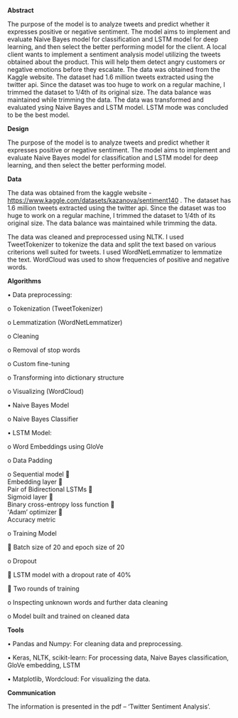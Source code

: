  
**Abstract**

The purpose of the model is to analyze tweets and predict whether it expresses positive or negative sentiment. The model aims to implement and evaluate Naive Bayes model for classification and LSTM model for deep learning, and then select the better performing model for the client. A local client wants to implement a sentiment analysis model utilizing the tweets obtained about the product. This will help them detect angry customers or negative emotions before they escalate. The data was obtained from the Kaggle website. The dataset had 1.6 million tweets extracted using the twitter api.  Since the dataset was too huge to work on a regular machine, I trimmed the dataset to 1/4th of its original size. The data balance was maintained while trimming the data. The data was transformed and evaluated ysing Naive Bayes and LSTM model. LSTM mode was concluded to be the best model.

**Design**

The purpose of the model is to analyze tweets and predict whether it expresses positive or negative sentiment. The model aims to implement and evaluate Naive Bayes model for classification and LSTM model for deep learning, and then select the better performing model.

**Data**

The data was obtained from the kaggle website - https://www.kaggle.com/datasets/kazanova/sentiment140 . The dataset has 1.6 million tweets extracted using the twitter api.  Since the dataset was too huge to work on a regular machine, I trimmed the dataset to 1/4th of its original size. The data balance was maintained while trimming the data.

The data was cleaned and preprocessed using NLTK. I used TweetTokenizer to tokenize the data and split the text based on various criterions well suited for tweets. I used WordNetLemmatizer to lemmatize the text. WordCloud was used to show frequencies of positive and negative words.

**Algorithms**

•	Data preprocessing:

o	Tokenization (TweetTokenizer)

o	Lemmatization (WordNetLemmatizer)

o	Cleaning

o	Removal of stop words

o	Custom fine-tuning

o	Transforming into dictionary structure

o	Visualizing (WordCloud) 


•	Naive Bayes Model

o	Naive Bayes Classifier


•	LSTM Model:

o	Word Embeddings using GloVe

o	Data Padding

o	Sequential model 
	
  Embedding layer 
	
  Pair of Bidirectional LSTMs
	
  Sigmoid layer
	
  Binary cross-entropy loss function
	
  ‘Adam’ optimizer
	
  Accuracy metric

  
o	Training Model

	Batch size of 20 and epoch size of 20

o	Dropout

	LSTM model with a dropout rate of 40%

	Two rounds of training 

o	Inspecting unknown words and further data cleaning

o	Model built and trained on cleaned data


**Tools**

•	Pandas and Numpy: For cleaning data and preprocessing.

•	Keras, NLTK, scikit-learn: For processing data, Naive Bayes classification, GloVe embedding, LSTM

•	Matplotlib, Wordcloud: For visualizing the data.

**Communication**

The information is presented in the pdf – ‘Twitter Sentiment Analysis’.


